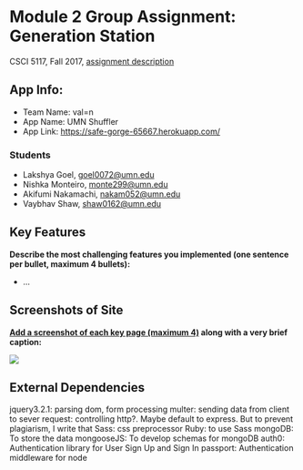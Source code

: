 # Module 2 Group Assignment: Generation Station

CSCI 5117, Fall 2017, [assignment description](https://docs.google.com/document/d/1Z_NWRqz4M6dhsfzU2l9alMWpy0PK0xj38uP8qPEZvdY/edit?usp=sharing)

## App Info:

* Team Name: val=n
* App Name: UMN Shuffler
* App Link: <https://safe-gorge-65667.herokuapp.com/>

### Students

* Lakshya Goel, goel0072@umn.edu
* Nishka Monteiro, monte299@umn.edu
* Akifumi Nakamachi, nakam052@umn.edu
* Vaybhav Shaw, shaw0162@umn.edu


## Key Features

**Describe the most challenging features you implemented
(one sentence per bullet, maximum 4 bullets):**

* ...


## Screenshots of Site

**[Add a screenshot of each key page (maximum 4)](https://stackoverflow.com/questions/10189356/how-to-add-screenshot-to-readmes-in-github-repository)
along with a very brief caption:**

![](https://media.giphy.com/media/XIqCQx02E1U9W/giphy.gif)


## External Dependencies
jquery3.2.1: parsing dom, form processing
multer: sending data from client to sever
request: controlling http?. Maybe default to express. But to prevent plagiarism, I write that
Sass: css preprocessor
Ruby: to use Sass
mongoDB: To store the data
mongooseJS: To develop schemas for mongoDB
auth0: Authentication library for User Sign Up and Sign In
passport: Authentication middleware for node